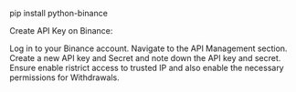 pip install python-binance


Create API Key on Binance:

Log in to your Binance account.
Navigate to the API Management section.
Create a new API key and Secret and note down the API key and secret. Ensure enable ristrict access to trusted IP and also enable the necessary permissions for Withdrawals.


